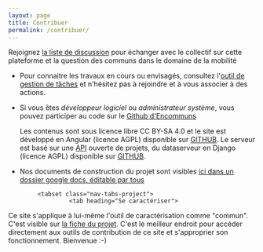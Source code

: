 ```yaml
---
layout: page
title: Contribuer
permalink: /contribuer/
---
```


<div id="content">

     

 <tabset class="nav-tabs-project">
                    <tab heading="Echanger">
</tab>
</tabset>
Rejoignez <a href="https://groups.google.com/forum/#!forum/fabmobencommuns">la liste de discussion</a> pour échanger avec le collectif sur cette plateforme et la question des communs dans le domaine de la mobilité</li>


 <tabset class="nav-tabs-project">
                    <tab heading="Agir">
</tab>
</tabset>

- Pour connaitre les travaux en cours ou envisagés, consultez l'<a href="https://trello.com/b/qxKy2pMk/incubateur-autour-des-communs">outil de gestion de tâches</a> et n'hésitez pas à rejoindre et à vous associer à des actions.</li>

- Si vous êtes <em>développeur logiciel</em> ou <em>administrateur système</em>, vous pouvez participer au code sur le <a href="https://github.com/Commonsdev/encommuns.org/">Github d'Encommuns</a></li>
Les contenus sont sous licence libre CC BY-SA 4.0 et le site est développé en Angular (licence AGPL) disponible sur <a href="http://github.com/commonsdev/encommuns.org">GITHUB</a>. Le serveur est basé sur une <a href="http://data.patapouf.org/api/v0/">API</a> ouverte de projets, du dataserveur en Django (licence AGPL) disponible sur <a href="https://github.com/commonsdev/dataserver/">GITHUB</a>.</p>

- Nos documents de construction du projet sont visibles <a href="https://drive.google.com/drive/u/0/folders/0BzUW0ZSBFWPeT0tpaUVYTFhocms?usp=docs_home">ici dans un dossier google docs, éditable par tous</a></li>

           <tabset class="nav-tabs-project">
                    <tab heading="Se caractériser">
</tab>
</tabset>
Ce site s'applique à lui-même l'outil de caractérisation comme "commun". C'est visible sur <a href="http://localhost:8081/#/c/fabmobencommuns">la fiche du projet</a>. C'est le meilleur endroit pour accéder directement aux outils de contribution de ce site et s'approprier son fonctionnement. Bienvenue :-)

